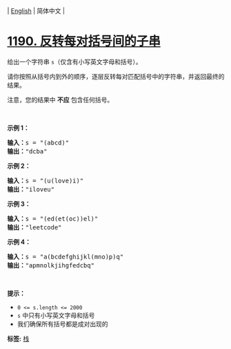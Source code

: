 | [English](README_EN.md) | 简体中文 |

# [1190. 反转每对括号间的子串](https://leetcode-cn.com/problems/reverse-substrings-between-each-pair-of-parentheses)
<p>给出一个字符串&nbsp;<code>s</code>（仅含有小写英文字母和括号）。</p>

<p>请你按照从括号内到外的顺序，逐层反转每对匹配括号中的字符串，并返回最终的结果。</p>

<p>注意，您的结果中 <strong>不应</strong> 包含任何括号。</p>

<p>&nbsp;</p>

<p><strong>示例 1：</strong></p>

<pre><strong>输入：</strong>s = &quot;(abcd)&quot;
<strong>输出：</strong>&quot;dcba&quot;
</pre>

<p><strong>示例 2：</strong></p>

<pre><strong>输入：</strong>s = &quot;(u(love)i)&quot;
<strong>输出：</strong>&quot;iloveu&quot;
</pre>

<p><strong>示例 3：</strong></p>

<pre><strong>输入：</strong>s = &quot;(ed(et(oc))el)&quot;
<strong>输出：</strong>&quot;leetcode&quot;
</pre>

<p><strong>示例 4：</strong></p>

<pre><strong>输入：</strong>s = &quot;a(bcdefghijkl(mno)p)q&quot;
<strong>输出：</strong>&quot;apmnolkjihgfedcbq&quot;
</pre>

<p>&nbsp;</p>

<p><strong>提示：</strong></p>

<ul>
	<li><code>0 &lt;= s.length &lt;= 2000</code></li>
	<li><code>s</code> 中只有小写英文字母和括号</li>
	<li>我们确保所有括号都是成对出现的</li>
</ul>

**标签:**  [栈](https://leetcode-cn.com/tag/stack) 